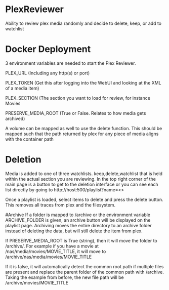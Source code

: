 # PlexReviewer
Ability to review plex media randomly and decide to delete, keep, or add to watchlist

# Docker Deployment
3 environment variables are needed to start the Plex Reviewer. 

PLEX_URL (Including any http(s) or port)

PLEX_TOKEN (Get this after logging into the WebUI and looking at the XML of a media item)

PLEX_SECTION (The section you want to load for review, for instance Movies

PRESERVE_MEDIA_ROOT (True or False. Relates to how media gets archived)

A volume can be mapped as well to use the delete function. This should be mapped such that the path returned by plex for any piece of media aligns with the container path

# Deletion
Media is added to one of three watchlists. keep,delete,watchlist that is held within the actual section you are reviewing. In the top right corner of the main page is a button to get to the deletion interface or you can see each list directly by going to http://host:500/playlist?name=<<nameofplaylist>>

Once a playlist is loaded, select items to delete and press the delete button. This removes all traces from plex and the filesystem. 

#Archive
If a folder is mapped to /archive or the environment variable ARCHIVE_FOLDER is given, an archive button will be displayed on the playlist page. Archiving moves the entire directory to an archive folder instead of deleting the data, but will still delete the item from plex. 

If PRESERVE_MEDIA_ROOT is True (string), then it will move the folder to /archive/<full original root path>. For example if you have a movie at /nas/media/movies/MOVIE_TITLE, it will move to /archive/nas/media/movies/MOVIE_TITLE

If it is false, it will automatically detect the common root path if multiple files are present and replace the parent folder of the common path with /archive. Taking the example from before, the new file path will be /archive/movies/MOVIE_TITLE
